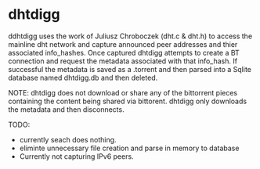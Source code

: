 # dhtdigg

ddhtdigg uses the work of Juliusz Chroboczek (dht.c & dht.h) to access the
mainline dht network and capture announced peer addresses and thier 
associated info_hashes. Once captured dhtdigg attempts to create a BT
connection and request the metadata associated with that info_hash. If
successful the metadata is saved as a .torrent and then parsed into a 
Sqlite database named dhtdigg.db and then deleted.


NOTE:     dhtdigg does not download or share any of the bittorrent pieces
          containing the content being shared via bittorent. dhtdigg only
          downloads the metadata and then disconnects.

TODO:
 - currently seach does nothing. 
 - eliminte unnecessary file creation and parse in memory to database
 - Currently not capturing IPv6 peers.
